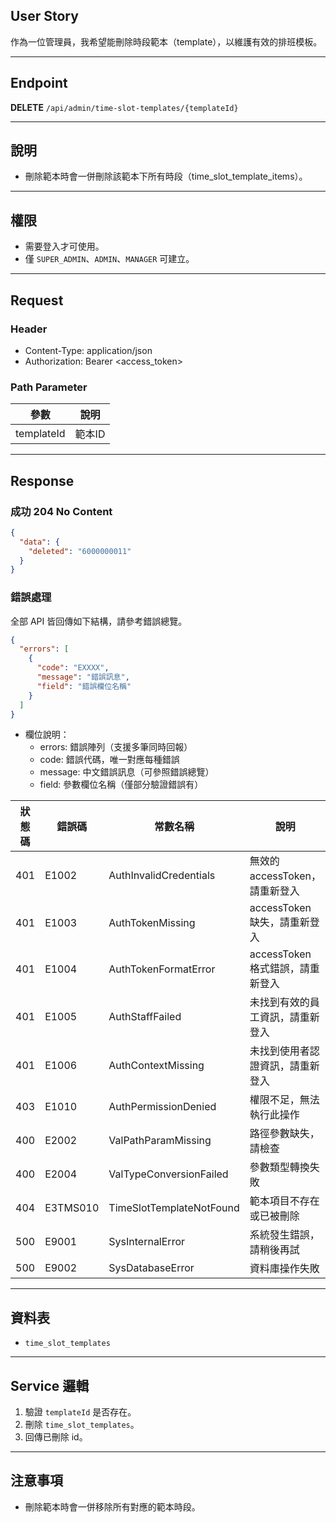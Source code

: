 ## User Story

作為一位管理員，我希望能刪除時段範本（template），以維護有效的排班模板。

---

## Endpoint

**DELETE** `/api/admin/time-slot-templates/{templateId}`

---

## 說明

- 刪除範本時會一併刪除該範本下所有時段（time_slot_template_items）。

---

## 權限

- 需要登入才可使用。
- 僅 `SUPER_ADMIN`、`ADMIN`、`MANAGER` 可建立。

---

## Request

### Header

- Content-Type: application/json
- Authorization: Bearer <access_token>

### Path Parameter

| 參數       | 說明   |
| ---------- | ------ |
| templateId | 範本ID |

---

## Response

### 成功 204 No Content

```json
{
  "data": {
    "deleted": "6000000011"
  }
}
```

### 錯誤處理

全部 API 皆回傳如下結構，請參考錯誤總覽。

```json
{
  "errors": [
    {
      "code": "EXXXX",
      "message": "錯誤訊息",
      "field": "錯誤欄位名稱"
    }
  ]
}
```

- 欄位說明：
  - errors: 錯誤陣列（支援多筆同時回報）
  - code: 錯誤代碼，唯一對應每種錯誤
  - message: 中文錯誤訊息（可參照錯誤總覽）
  - field: 參數欄位名稱（僅部分驗證錯誤有）

| 狀態碼 | 錯誤碼   | 常數名稱                 | 說明                             |
| ------ | -------- | ------------------------ | -------------------------------- |
| 401    | E1002    | AuthInvalidCredentials   | 無效的 accessToken，請重新登入   |
| 401    | E1003    | AuthTokenMissing         | accessToken 缺失，請重新登入     |
| 401    | E1004    | AuthTokenFormatError     | accessToken 格式錯誤，請重新登入 |
| 401    | E1005    | AuthStaffFailed          | 未找到有效的員工資訊，請重新登入 |
| 401    | E1006    | AuthContextMissing       | 未找到使用者認證資訊，請重新登入 |
| 403    | E1010    | AuthPermissionDenied     | 權限不足，無法執行此操作         |
| 400    | E2002    | ValPathParamMissing      | 路徑參數缺失，請檢查             |
| 400    | E2004    | ValTypeConversionFailed  | 參數類型轉換失敗                 |
| 404    | E3TMS010 | TimeSlotTemplateNotFound | 範本項目不存在或已被刪除         |
| 500    | E9001    | SysInternalError         | 系統發生錯誤，請稍後再試         |
| 500    | E9002    | SysDatabaseError         | 資料庫操作失敗                   |

---

## 資料表

- `time_slot_templates`

---

## Service 邏輯

1. 驗證 `templateId` 是否存在。
2. 刪除 `time_slot_templates`。
3. 回傳已刪除 id。

---

## 注意事項

- 刪除範本時會一併移除所有對應的範本時段。
